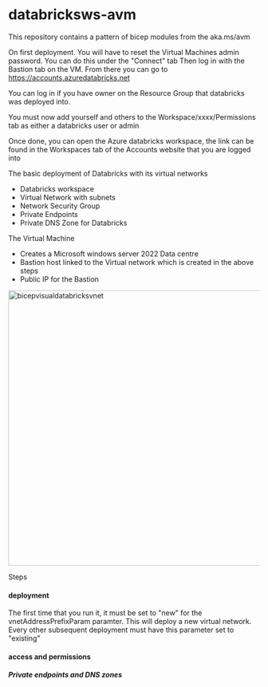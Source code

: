 # databricksws-avm

This repository contains a pattern of bicep modules from the aka.ms/avm

On first deployment. You will have to reset the Virtual Machines admin password. You can do this under the "Connect" tab
Then log in with the Bastion tab on the VM. 
From there you can go to https://accounts.azuredatabricks.net

You can log in if you have owner on the Resource Group that databricks was deployed into. 

You must now add yourself and others to the Workspace/xxxx/Permissions tab as either a databricks user or admin

Once done, you can open the Azure databricks workspace, the link can be found in the Workspaces tab of the Accounts website that you are logged into


The basic deployment of Databricks with its virtual networks
- Databricks workspace   
- Virtual Network with subnets 
- Network Security Group
- Private Endpoints
- Private DNS Zone for Databricks


The Virtual Machine
- Creates a Microsoft windows server 2022 Data centre
- Bastion host linked to the Virtual network which is created in the above steps
- Public IP for the Bastion


<img width="552" alt="bicepvisualdatabricksvnet" src="https://github.com/clintgrove/databricksws-avm/assets/30802291/9ba5a38a-0acd-4b3d-add7-09c522709079">

Steps 

#### deployment
The first time that you run it, it must be set to "new" for the vnetAddressPrefixParam paramter. This will deploy a new virtual network. Every other subsequent deployment must have this parameter set to "existing"

#### access and permissions
##### Private endpoints and DNS zones

